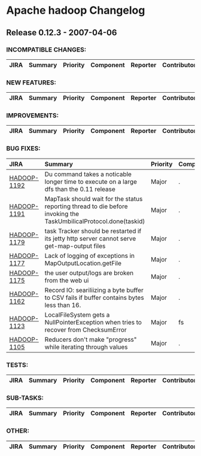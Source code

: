 
<!---
# Licensed to the Apache Software Foundation (ASF) under one
# or more contributor license agreements.  See the NOTICE file
# distributed with this work for additional information
# regarding copyright ownership.  The ASF licenses this file
# to you under the Apache License, Version 2.0 (the
# "License"); you may not use this file except in compliance
# with the License.  You may obtain a copy of the License at
#
#     http://www.apache.org/licenses/LICENSE-2.0
#
# Unless required by applicable law or agreed to in writing, software
# distributed under the License is distributed on an "AS IS" BASIS,
# WITHOUT WARRANTIES OR CONDITIONS OF ANY KIND, either express or implied.
# See the License for the specific language governing permissions and
# limitations under the License.
-->
# Apache hadoop Changelog

## Release 0.12.3 - 2007-04-06

### INCOMPATIBLE CHANGES:

| JIRA | Summary | Priority | Component | Reporter | Contributor |
|:---- |:---- | :--- |:---- |:---- |:---- |


### NEW FEATURES:

| JIRA | Summary | Priority | Component | Reporter | Contributor |
|:---- |:---- | :--- |:---- |:---- |:---- |


### IMPROVEMENTS:

| JIRA | Summary | Priority | Component | Reporter | Contributor |
|:---- |:---- | :--- |:---- |:---- |:---- |


### BUG FIXES:

| JIRA | Summary | Priority | Component | Reporter | Contributor |
|:---- |:---- | :--- |:---- |:---- |:---- |
| [HADOOP-1192](https://issues.apache.org/jira/browse/HADOOP-1192) | Du command takes a noticable longer time to execute on a large dfs than the 0.11 release |  Major | . | Hairong Kuang | Hairong Kuang |
| [HADOOP-1191](https://issues.apache.org/jira/browse/HADOOP-1191) | MapTask should wait for the status reporting thread to die before invoking the TaskUmbilicalProtocol.done(taskid) |  Major | . | Devaraj Das | Doug Cutting |
| [HADOOP-1179](https://issues.apache.org/jira/browse/HADOOP-1179) | task Tracker should be restarted if its jetty http server cannot serve get-map-output files |  Major | . | Runping Qi | Devaraj Das |
| [HADOOP-1177](https://issues.apache.org/jira/browse/HADOOP-1177) | Lack of logging of exceptions in MapOutputLocation.getFile |  Major | . | Owen O'Malley | Devaraj Das |
| [HADOOP-1175](https://issues.apache.org/jira/browse/HADOOP-1175) | the user output/logs are broken from the web ui |  Major | . | Owen O'Malley | Arun C Murthy |
| [HADOOP-1162](https://issues.apache.org/jira/browse/HADOOP-1162) | Record IO: seariliizing a byte buffer to CSV fails if buffer contains bytes less than 16. |  Major | . | David Bowen | Milind Bhandarkar |
| [HADOOP-1123](https://issues.apache.org/jira/browse/HADOOP-1123) | LocalFileSystem gets a NullPointerException when tries to recover from ChecksumError |  Major | fs | Hairong Kuang | Hairong Kuang |
| [HADOOP-1105](https://issues.apache.org/jira/browse/HADOOP-1105) | Reducers don't make "progress" while iterating through values |  Major | . | Owen O'Malley | Owen O'Malley |


### TESTS:

| JIRA | Summary | Priority | Component | Reporter | Contributor |
|:---- |:---- | :--- |:---- |:---- |:---- |


### SUB-TASKS:

| JIRA | Summary | Priority | Component | Reporter | Contributor |
|:---- |:---- | :--- |:---- |:---- |:---- |


### OTHER:

| JIRA | Summary | Priority | Component | Reporter | Contributor |
|:---- |:---- | :--- |:---- |:---- |:---- |


